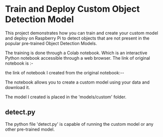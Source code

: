 # Train and Deploy Custom Object Detection Model 

This project demonstrates how you can train and create your custom model and deploy on Raspberry Pi to detect objects that are not present in the popular 
pre-trained Object Detection Models.

The training is done through a Colab notebook. Which is an interactive Python notebook accessible through a web browser.
The link of original notebook is :- 

the link of notebook I created from the original notebook:--

The notebook allows you to create a custom model using your data and download it.

The model I created is placed in the 'models/custom' folder. 

## detect.py

The python file 'detect.py' is capable of running the custom model or any other pre-trained model.
